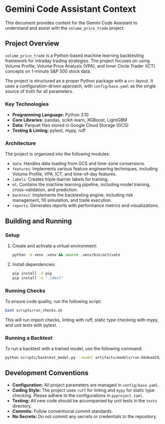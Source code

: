 # Gemini Code Assistant Context

This document provides context for the Gemini Code Assistant to understand and assist with the `volume_price_trade` project.

## Project Overview

`volume_price_trade` is a Python-based machine learning backtesting framework for intraday trading strategies. The project focuses on using Volume Profile, Volume Price Analysis (VPA), and Inner Circle Trader (ICT) concepts on 1-minute S&P 500 stock data.

The project is structured as a proper Python package with a `src` layout. It uses a configuration-driven approach, with `config/base.yaml` as the single source of truth for all parameters.

### Key Technologies

*   **Programming Language:** Python 3.10
*   **Core Libraries:** pandas, scikit-learn, XGBoost, LightGBM
*   **Data:** Parquet files stored in Google Cloud Storage (GCS)
*   **Testing & Linting:** pytest, mypy, ruff

### Architecture

The project is organized into the following modules:

*   `data`: Handles data loading from GCS and time-zone conversions.
*   `features`: Implements various feature engineering techniques, including Volume Profile, VPA, ICT, and time-of-day features.
*   `labels`: Creates triple-barrier labels for training.
*   `ml`: Contains the machine learning pipeline, including model training, cross-validation, and prediction.
*   `backtest`: Implements the backtesting engine, including risk management, fill simulation, and trade execution.
*   `reports`: Generates reports with performance metrics and visualizations.

## Building and Running

### Setup

1.  Create and activate a virtual environment:
    ```bash
    python -m venv .venv && source .venv/bin/activate
    ```
2.  Install dependencies:
    ```bash
    pip install -U pip
    pip install -e ".[dev]"
    ```

### Running Checks

To ensure code quality, run the following script:

```bash
bash scripts/run_checks.sh
```
This will run import checks, linting with ruff, static type checking with mypy, and unit tests with pytest.

### Running a Backtest

To run a backtest with a trained model, use the following command:

```bash
python scripts/backtest_model.py --model artifacts/models/run-bbdead19/model.joblib
```

## Development Conventions

*   **Configuration:** All project parameters are managed in `config/base.yaml`.
*   **Coding Style:** The project uses `ruff` for linting and `mypy` for static type checking. Please adhere to the configurations in `pyproject.toml`.
*   **Testing:** All new code should be accompanied by unit tests in the `tests` directory.
*   **Commits:** Follow conventional commit standards.
*   **No Secrets:** Do not commit any secrets or credentials to the repository.
